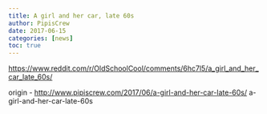 ```yaml
---
title: A girl and her car, late 60s
author: PipisCrew
date: 2017-06-15
categories: [news]
toc: true
---
```


https://www.reddit.com/r/OldSchoolCool/comments/6hc7l5/a_girl_and_her_car_late_60s/

origin - http://www.pipiscrew.com/2017/06/a-girl-and-her-car-late-60s/ a-girl-and-her-car-late-60s